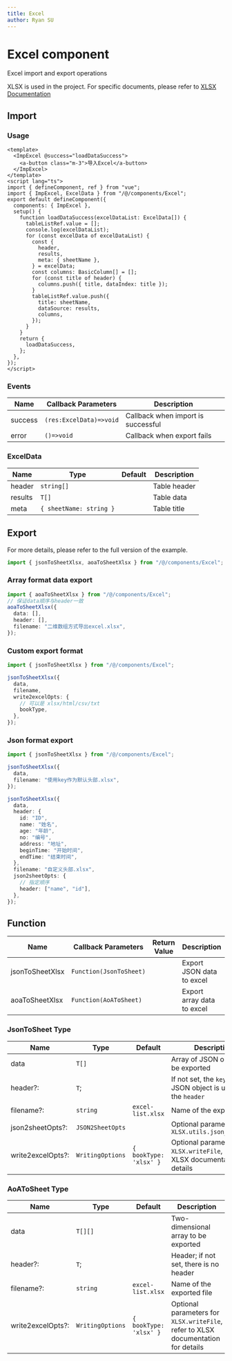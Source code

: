 ```yaml
---
title: Excel
author: Ryan SU
---
```


# Excel component

Excel import and export operations

XLSX is used in the project. For specific documents, please refer to [XLSX Documentation](https://sheetjs.com/)

## Import

### Usage

```vue
<template>
  <ImpExcel @success="loadDataSuccess">
    <a-button class="m-3">导入Excel</a-button>
  </ImpExcel>
</template>
<script lang="ts">
import { defineComponent, ref } from "vue";
import { ImpExcel, ExcelData } from "/@/components/Excel";
export default defineComponent({
  components: { ImpExcel },
  setup() {
    function loadDataSuccess(excelDataList: ExcelData[]) {
      tableListRef.value = [];
      console.log(excelDataList);
      for (const excelData of excelDataList) {
        const {
          header,
          results,
          meta: { sheetName },
        } = excelData;
        const columns: BasicColumn[] = [];
        for (const title of header) {
          columns.push({ title, dataIndex: title });
        }
        tableListRef.value.push({
          title: sheetName,
          dataSource: results,
          columns,
        });
      }
    }
    return {
      loadDataSuccess,
    };
  },
});
</script>
```

### Events

| Name    | Callback Parameters     | Description                        |
| ------- | ----------------------- | ---------------------------------- |
| success | `(res:ExcelData)=>void` | Callback when import is successful |
| error   | `()=>void`              | Callback when export fails         |

### ExcelData

| Name    | Type                    | Default | Description  |
| ------- | ----------------------- | ------- | ------------ |
| header  | `string[]`              |         | Table header |
| results | `T[]`                   |         | Table data   |
| meta    | `{ sheetName: string }` |         | Table title  |

## Export

For more details, please refer to the full version of the example.

```ts
import { jsonToSheetXlsx, aoaToSheetXlsx } from "/@/components/Excel";
```

### Array format data export

```ts
import { aoaToSheetXlsx } from "/@/components/Excel";
// 保证data顺序与header一致
aoaToSheetXlsx({
  data: [],
  header: [],
  filename: "二维数组方式导出excel.xlsx",
});
```

### Custom export format

```ts
import { jsonToSheetXlsx } from "/@/components/Excel";

jsonToSheetXlsx({
  data,
  filename,
  write2excelOpts: {
    // 可以是 xlsx/html/csv/txt
    bookType,
  },
});
```

### Json format export

```ts
import { jsonToSheetXlsx } from "/@/components/Excel";

jsonToSheetXlsx({
  data,
  filename: "使用key作为默认头部.xlsx",
});

jsonToSheetXlsx({
  data,
  header: {
    id: "ID",
    name: "姓名",
    age: "年龄",
    no: "编号",
    address: "地址",
    beginTime: "开始时间",
    endTime: "结束时间",
  },
  filename: "自定义头部.xlsx",
  json2sheetOpts: {
    // 指定顺序
    header: ["name", "id"],
  },
});
```

## Function

| Name            | Callback Parameters     | Return Value | Description                |
| --------------- | ----------------------- | ------------ | -------------------------- |
| jsonToSheetXlsx | `Function(JsonToSheet)` |              | Export JSON data to excel  |
| aoaToSheetXlsx  | `Function(AoAToSheet)`  |              | Export array data to excel |

### JsonToSheet Type

| Name              | Type             | Default                | Description                                                                       |
| ----------------- | ---------------- | ---------------------- | --------------------------------------------------------------------------------- |
| data              | `T[]`            |                        | Array of JSON objects to be exported                                              |
| header?:          | `T`;             |                        | If not set, the `key` of the JSON object is used as the `header`                  |
| filename?:        | `string`         | `excel-list.xlsx`      | Name of the exported file                                                         |
| json2sheetOpts?:  | `JSON2SheetOpts` |                        | Optional parameters for `XLSX.utils.json_to_sheet`                                |
| write2excelOpts?: | `WritingOptions` | `{ bookType: 'xlsx' }` | Optional parameters for `XLSX.writeFile`, refer to XLSX documentation for details |

### AoAToSheet Type

| Name              | Type             | Default                | Description                                                                       |
| ----------------- | ---------------- | ---------------------- | --------------------------------------------------------------------------------- |
| data              | `T[][]`          |                        | Two-dimensional array to be exported                                              |
| header?:          | `T`;             |                        | Header; if not set, there is no header                                            |
| filename?:        | `string`         | `excel-list.xlsx`      | Name of the exported file                                                         |
| write2excelOpts?: | `WritingOptions` | `{ bookType: 'xlsx' }` | Optional parameters for `XLSX.writeFile`, refer to XLSX documentation for details |
